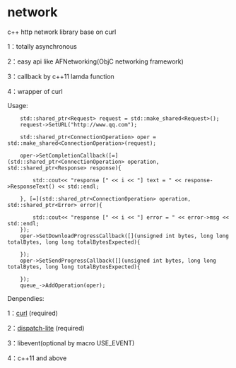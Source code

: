 # network
c++ http network library base on curl

1：totally asynchronous

2：easy api like AFNetworking(ObjC networking framework)

3：callback by c++11 lamda function

4：wrapper of curl

Usage:

		std::shared_ptr<Request> request = std::make_shared<Request>();
        request->SetURL("http://www.qq.com");
        
        std::shared_ptr<ConnectionOperation> oper = std::make_shared<ConnectionOperation>(request);
        
        oper->SetCompletionCallback([=](std::shared_ptr<ConnectionOperation> operation, std::shared_ptr<Response> response){
            
            std::cout<< "response [" << i << "] text = " << response->ResponseText() << std::endl;
            
        }, [=](std::shared_ptr<ConnectionOperation> operation, std::shared_ptr<Error> error){
            
            std::cout<< "response [" << i << "] error = " << error->msg << std::endl;
        });
        oper->SetDownloadProgressCallback([](unsigned int bytes, long long totalBytes, long long totalBytesExpected){
            
        });
        oper->SetSendProgressCallback([](unsigned int bytes, long long totalBytes, long long totalBytesExpected){
            
        });
        queue_->AddOperation(oper);
        
        
Denpendies:

1：[curl](https://github.com/jasenhuang/curl-ios)  (required)

2：[dispatch-lite](https://github.com/jasenhuang/dispatch-lite)   (required) 

3：libevent(optional by macro USE_EVENT)

4：c++11 and above
